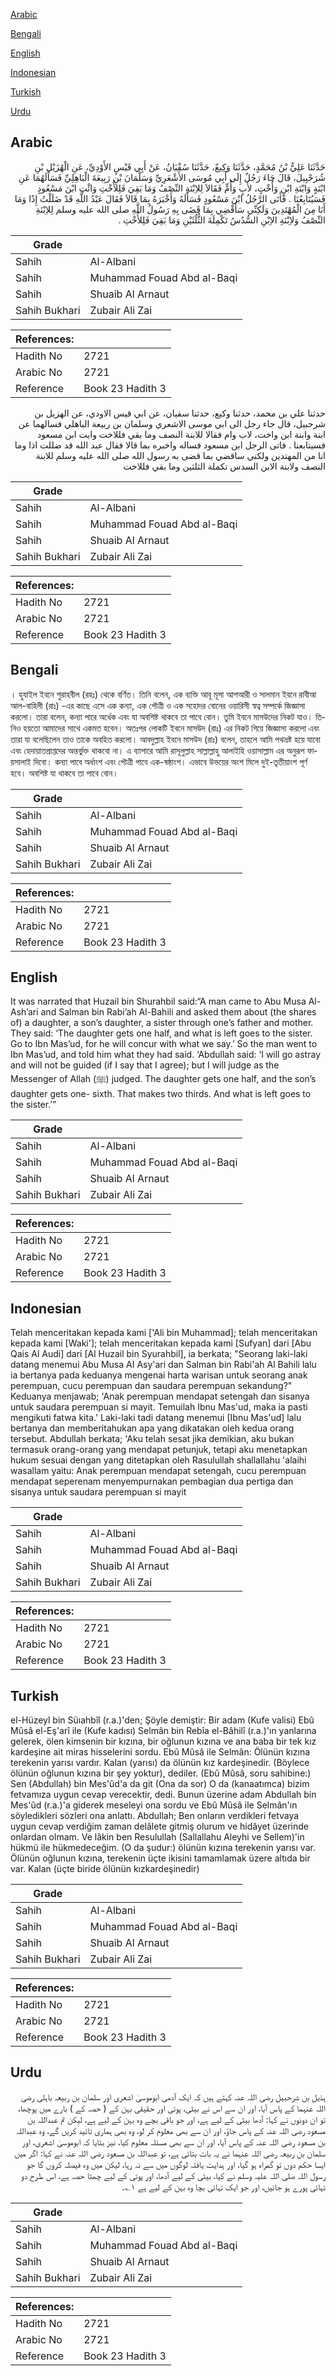 [Arabic](#arabic)

[Bengali](#bengali)

[English](#english)

[Indonesian](#indonesian)

[Turkish](#turkish)

[Urdu](#urdu)

## Arabic


<div dir="rtl" lang="ar" style={{fontSize:'larger',backgroundColor:'#f8f9fa',padding:20}}>
حَدَّثَنَا عَلِيُّ بْنُ مُحَمَّدٍ، حَدَّثَنَا وَكِيعٌ، حَدَّثَنَا سُفْيَانُ، عَنْ أَبِي قَيْسٍ الأَوْدِيِّ، عَنِ الْهُزَيْلِ بْنِ شُرَحْبِيلَ، قَالَ جَاءَ رَجُلٌ إِلَى أَبِي مُوسَى الأَشْعَرِيِّ وَسَلْمَانَ بْنِ رَبِيعَةَ الْبَاهِلِيِّ فَسَأَلَهُمَا عَنِ ابْنَةٍ وَابْنَةِ ابْنٍ وَأُخْتٍ، لأَبٍ وَأُمٍّ فَقَالاَ لِلاِبْنَةِ النِّصْفُ وَمَا بَقِيَ فَلِلأُخْتِ وَائْتِ ابْنَ مَسْعُودٍ فَسَيُتَابِعُنَا ‏.‏ فَأَتَى الرَّجُلُ ابْنَ مَسْعُودٍ فَسَأَلَهُ وَأَخْبَرَهُ بِمَا قَالاَ فَقَالَ عَبْدُ اللَّهِ قَدْ ضَلَلْتُ إِذًا وَمَا أَنَا مِنَ الْمُهْتَدِينَ وَلَكِنِّي سَأَقْضِي بِمَا قَضَى بِهِ رَسُولُ اللَّهِ صلى الله عليه وسلم لِلاِبْنَةِ النِّصْفُ وَلاِبْنَةِ الاِبْنِ السُّدُسُ تَكْمِلَةَ الثُّلُثَيْنِ وَمَا بَقِيَ فَلِلأُخْتِ ‏.‏
</div>
<div style={{backgroundColor:'#f8f9fa',padding:20, marginBottom: 10}}><table> <thead> <tr> <th>Grade</th> <th></th> </tr> </thead> <tbody> <tr><td>Sahih</td><td>Al-Albani</td></tr><tr><td>Sahih</td><td>Muhammad Fouad Abd al-Baqi</td></tr><tr><td>Sahih</td><td>Shuaib Al Arnaut</td></tr><tr><td>Sahih Bukhari</td><td>Zubair Ali Zai</td></tr></tbody></table><table> <thead> <tr> <th>References:</th> <th></th> </tr> </thead> <tbody><tr><td>Hadith No</td><td>2721</td></tr><tr><td>Arabic No</td><td>2721</td></tr><tr><td>Reference</td><td>Book 23 Hadith 3</td></tr></tbody></table></div>


<div dir="rtl" lang="ar" style={{fontSize:'larger',backgroundColor:'#f8f9fa',padding:20}}>
حدثنا علي بن محمد، حدثنا وكيع، حدثنا سفيان، عن ابي قيس الاودي، عن الهزيل بن شرحبيل، قال جاء رجل الى ابي موسى الاشعري وسلمان بن ربيعة الباهلي فسالهما عن ابنة وابنة ابن واخت، لاب وام فقالا للابنة النصف وما بقي فللاخت وايت ابن مسعود فسيتابعنا . فاتى الرجل ابن مسعود فساله واخبره بما قالا فقال عبد الله قد ضللت اذا وما انا من المهتدين ولكني ساقضي بما قضى به رسول الله صلى الله عليه وسلم للابنة النصف ولابنة الابن السدس تكملة الثلثين وما بقي فللاخت
</div>
<div style={{backgroundColor:'#f8f9fa',padding:20, marginBottom: 10}}><table> <thead> <tr> <th>Grade</th> <th></th> </tr> </thead> <tbody> <tr><td>Sahih</td><td>Al-Albani</td></tr><tr><td>Sahih</td><td>Muhammad Fouad Abd al-Baqi</td></tr><tr><td>Sahih</td><td>Shuaib Al Arnaut</td></tr><tr><td>Sahih Bukhari</td><td>Zubair Ali Zai</td></tr></tbody></table><table> <thead> <tr> <th>References:</th> <th></th> </tr> </thead> <tbody><tr><td>Hadith No</td><td>2721</td></tr><tr><td>Arabic No</td><td>2721</td></tr><tr><td>Reference</td><td>Book 23 Hadith 3</td></tr></tbody></table></div>

## Bengali


<div dir="ltr" lang="bn" style={{fontSize:'larger',backgroundColor:'#f8f9fa',padding:20}}>
। হুযাইল ইবনে শুরাহবীল (রহঃ) থেকে বর্ণিত। তিনি বলেন, এক ব্যক্তি আবূ মূসা আশআরী ও সালমান ইবনে রাবীআ আল-বাহিলী (রাঃ) -এর কাছে এসে এক কন্যা, এক পৌত্রী ও এক সহোদর বোনের ওয়ারিসী স্বত্ব সম্পর্কে জিজ্ঞাসা করলো। তারা বলেন, কন্যা পারে অর্ধেক এবং যা অবশিষ্ট থাকবে তা পাবে বোন। তুমি ইবনে মাসউদের নিকট যাও। তিনিও হয়তো আমাদের সাথে একমত হবেন। অতঃপর লোকটি ইবনে মাসউদ (রাঃ) এর নিকট গিয়ে জিজ্ঞাসা করলো এবং তারা যা বলেছিলেন তাও তাকে অবহিত করলো। আবদুল্লাহ ইবনে মাসউদ (রাঃ) বলেন, তাহলে আমি পথভ্রষ্ট হয়ে যাবো এবং হেদায়াতপ্রাপ্তদের অন্তর্ভুক্ত থাকবো না। এ ব্যাপারে আমি রাসূলুল্লাহ সাল্লাল্লাহু আলাইহি ওয়াসাল্লাম এর অনুরূপ ফায়সালাই দিবো। কন্যা পাবে অর্ধাংশ এবং পৌত্রী পাবে এক-ষষ্ঠাংশ। এভাবে উভয়ের অংশ মিলে দুই-তৃতীয়াংশ পূর্ণ হবে। অবশিষ্ট যা থাকবে তা পাবে বোন।
</div>
<div style={{backgroundColor:'#f8f9fa',padding:20, marginBottom: 10}}><table> <thead> <tr> <th>Grade</th> <th></th> </tr> </thead> <tbody> <tr><td>Sahih</td><td>Al-Albani</td></tr><tr><td>Sahih</td><td>Muhammad Fouad Abd al-Baqi</td></tr><tr><td>Sahih</td><td>Shuaib Al Arnaut</td></tr><tr><td>Sahih Bukhari</td><td>Zubair Ali Zai</td></tr></tbody></table><table> <thead> <tr> <th>References:</th> <th></th> </tr> </thead> <tbody><tr><td>Hadith No</td><td>2721</td></tr><tr><td>Arabic No</td><td>2721</td></tr><tr><td>Reference</td><td>Book 23 Hadith 3</td></tr></tbody></table></div>

## English


<div dir="ltr" lang="en" style={{fontSize:'larger',backgroundColor:'#f8f9fa',padding:20}}>
It was narrated that Huzail bin Shurahbil said:“A man came to Abu Musa Al-Ash’ari and Salman bin Rabi’ah Al-Bahili and asked them about (the shares of) a daughter, a son’s daughter, a sister through one’s father and mother. They said: ‘The daughter gets one half, and what is left goes to the sister. Go to Ibn Mas’ud, for he will concur with what we say.’ So the man went to Ibn Mas’ud, and told him what they had said. ‘Abdullah said: ‘I will go astray and will not be guided (if I say that I agree); but I will judge as the Messenger of Allah (ﷺ) judged. The daughter gets one half, and the son’s daughter gets one- sixth. That makes two thirds. And what is left goes to the sister.’”
</div>
<div style={{backgroundColor:'#f8f9fa',padding:20, marginBottom: 10}}><table> <thead> <tr> <th>Grade</th> <th></th> </tr> </thead> <tbody> <tr><td>Sahih</td><td>Al-Albani</td></tr><tr><td>Sahih</td><td>Muhammad Fouad Abd al-Baqi</td></tr><tr><td>Sahih</td><td>Shuaib Al Arnaut</td></tr><tr><td>Sahih Bukhari</td><td>Zubair Ali Zai</td></tr></tbody></table><table> <thead> <tr> <th>References:</th> <th></th> </tr> </thead> <tbody><tr><td>Hadith No</td><td>2721</td></tr><tr><td>Arabic No</td><td>2721</td></tr><tr><td>Reference</td><td>Book 23 Hadith 3</td></tr></tbody></table></div>

## Indonesian


<div dir="ltr" lang="id" style={{fontSize:'larger',backgroundColor:'#f8f9fa',padding:20}}>
Telah menceritakan kepada kami ['Ali bin Muhammad]; telah menceritakan kepada kami [Waki']; telah menceritakan kepada kami [Sufyan] dari [Abu Qais Al Audi] dari [Al Huzail bin Syurahbil], ia berkata; "Seorang laki-laki datang menemui Abu Musa AI Asy'ari dan Salman bin Rabi'ah Al Bahili lalu ia bertanya pada keduanya mengenai harta warisan untuk seorang anak perempuan, cucu perempuan dan saudara perempuan sekandung?" Keduanya menjawab; 'Anak perempuan mendapat setengah dan sisanya untuk saudara perempuan si mayit. Temuilah Ibnu Mas'ud, maka ia pasti mengikuti fatwa kita.' Laki-laki tadi datang menemui [Ibnu Mas'ud] lalu bertanya dan memberitahukan apa yang dikatakan oleh kedua orang tersebut. Abdullah berkata; 'Aku telah sesat jika demikian, aku bukan termasuk orang-orang yang mendapat petunjuk, tetapi aku menetapkan hukum sesuai dengan yang ditetapkan oleh Rasulullah shallallahu 'alaihi wasallam yaitu: Anak perempuan mendapat setengah, cucu perempuan mendapat seperenam menyempurnakan pembagian dua pertiga dan sisanya untuk saudara perempuan si mayit
</div>
<div style={{backgroundColor:'#f8f9fa',padding:20, marginBottom: 10}}><table> <thead> <tr> <th>Grade</th> <th></th> </tr> </thead> <tbody> <tr><td>Sahih</td><td>Al-Albani</td></tr><tr><td>Sahih</td><td>Muhammad Fouad Abd al-Baqi</td></tr><tr><td>Sahih</td><td>Shuaib Al Arnaut</td></tr><tr><td>Sahih Bukhari</td><td>Zubair Ali Zai</td></tr></tbody></table><table> <thead> <tr> <th>References:</th> <th></th> </tr> </thead> <tbody><tr><td>Hadith No</td><td>2721</td></tr><tr><td>Arabic No</td><td>2721</td></tr><tr><td>Reference</td><td>Book 23 Hadith 3</td></tr></tbody></table></div>

## Turkish


<div dir="ltr" lang="tr" style={{fontSize:'larger',backgroundColor:'#f8f9fa',padding:20}}>
el-Hüzeyl bin Süıahbîl (r.a.)'den; Şöyle demiştir: Bir adam (Kufe valisi) Ebû Mûsâ el-Eş'arî ile (Kufe kadısı) Selmân bin Rebîa el-Bâhilî (r.a.)'ın yanlarına gelerek, ölen kimsenin bir kızına, bir oğlunun kızına ve ana baba bir tek kız kardeşine ait miras hisselerini sordu. Ebû Mûsâ ile Selmân: Ölünün kızına terekenin yarısı vardır. Kalan (yarısı) da ölünün kız kardeşinedir. (Böylece ölünün oğlunun kızına bir şey yoktur), dediler. (Ebû Mûsâ, soru sahibine:) Sen (Abdullah) bin Mes'ûd'a da git (Ona da sor) O da (kanaatımca) bizim fetvamıza uygun cevap verecektir, dedi. Bunun üzerine adam Abdullah bin Mes'ûd (r.a.)'a giderek meseleyi ona sordu ve Ebû Mûsâ ile Selmân'ın söyledikleri sözleri ona anlattı. Abdullah; Ben onların verdikleri fetvaya uygun cevap verdiğim zaman delâlete gitmiş olurum ve hidâyet üzerinde onlardan olmam. Ve lâkin ben Resulullah (Sallallahu Aleyhi ve Sellem)'in hükmü ile hükmedeceğim. (O da şudur:) ölünün kızına terekenin yarısı var. Ölünün oğlunun kızına, terekenin üçte ikisini tamamlamak üzere altıda bir var. Kalan (üçte biride ölünün kızkardeşinedir)
</div>
<div style={{backgroundColor:'#f8f9fa',padding:20, marginBottom: 10}}><table> <thead> <tr> <th>Grade</th> <th></th> </tr> </thead> <tbody> <tr><td>Sahih</td><td>Al-Albani</td></tr><tr><td>Sahih</td><td>Muhammad Fouad Abd al-Baqi</td></tr><tr><td>Sahih</td><td>Shuaib Al Arnaut</td></tr><tr><td>Sahih Bukhari</td><td>Zubair Ali Zai</td></tr></tbody></table><table> <thead> <tr> <th>References:</th> <th></th> </tr> </thead> <tbody><tr><td>Hadith No</td><td>2721</td></tr><tr><td>Arabic No</td><td>2721</td></tr><tr><td>Reference</td><td>Book 23 Hadith 3</td></tr></tbody></table></div>

## Urdu


<div dir="rtl" lang="ur" style={{fontSize:'larger',backgroundColor:'#f8f9fa',padding:20}}>
ہذیل بن شرحبیل رضی اللہ عنہ کہتے ہیں کہ ایک آدمی ابوموسیٰ اشعری اور سلمان بن ربیعہ باہلی رضی اللہ عنہما کے پاس آیا، اور ان سے اس نے بیٹی، پوتی اور حقیقی بہن کے ( حصہ کے ) بارے میں پوچھا، تو ان دونوں نے کہا: آدھا بیٹی کے لیے ہے، اور جو باقی بچے وہ بہن کے لیے ہے، لیکن تم عبداللہ بن مسعود رضی اللہ عنہ کے پاس جاؤ، اور ان سے بھی معلوم کر لو، وہ بھی ہماری تائید کریں گے، وہ عبداللہ بن مسعود رضی اللہ عنہ کے پاس آیا، اور ان سے بھی مسئلہ معلوم کیا، نیز بتایا کہ ابوموسیٰ اشعری، اور سلمان بن ربیعہ رضی اللہ عنہما نے یہ بات بتائی ہے، تو عبداللہ بن مسعود رضی اللہ عنہ نے کہا: اگر میں ایسا حکم دوں تو گمراہ ہو گیا، اور ہدایت یافتہ لوگوں میں سے نہ رہا، لیکن میں وہ فیصلہ کروں گا جو رسول اللہ صلی اللہ علیہ وسلم نے کیا، بیٹی کے لیے آدھا، اور پوتی کے لیے چھٹا حصہ ہے، اس طرح دو تہائی پورے ہو جائیں، اور جو ایک تہائی بچا وہ بہن کے لیے ہے ۱؎۔
</div>
<div style={{backgroundColor:'#f8f9fa',padding:20, marginBottom: 10}}><table> <thead> <tr> <th>Grade</th> <th></th> </tr> </thead> <tbody> <tr><td>Sahih</td><td>Al-Albani</td></tr><tr><td>Sahih</td><td>Muhammad Fouad Abd al-Baqi</td></tr><tr><td>Sahih</td><td>Shuaib Al Arnaut</td></tr><tr><td>Sahih Bukhari</td><td>Zubair Ali Zai</td></tr></tbody></table><table> <thead> <tr> <th>References:</th> <th></th> </tr> </thead> <tbody><tr><td>Hadith No</td><td>2721</td></tr><tr><td>Arabic No</td><td>2721</td></tr><tr><td>Reference</td><td>Book 23 Hadith 3</td></tr></tbody></table></div>